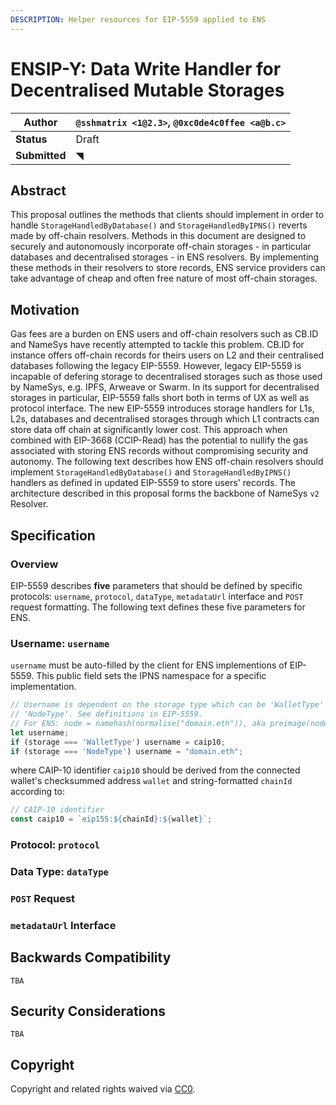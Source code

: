 ```yaml
---
DESCRIPTION: Helper resources for EIP-5559 applied to ENS
---
```


# ENSIP-Y: Data Write Handler for Decentralised Mutable Storages

| **Author**    | `@sshmatrix <1@2.3>`, `@0xc0de4c0ffee <a@b.c>` |
| ------------- | ---------------------------------------------------------------- |
| **Status**    | Draft                                                            |
| **Submitted** | ◥                                                                |


## Abstract
This proposal outlines the methods that clients should implement in order to handle `StorageHandledByDatabase()` and `StorageHandledByIPNS()` reverts made by off-chain resolvers. Methods in this document are designed to securely and autonomously incorporate off-chain storages - in particular databases and decentralised storages - in ENS resolvers. By implementing these methods in their resolvers to store records, ENS service providers can take advantage of cheap and often free nature of most off-chain storages.

## Motivation
Gas fees are a burden on ENS users and off-chain resolvers such as CB.ID and NameSys have recently attempted to tackle this problem. CB.ID for instance offers off-chain records for theirs users on L2 and their centralised databases following the legacy EIP-5559. However, legacy EIP-5559 is incapable of defering storage to decentralised storages such as those used by NameSys, e.g. IPFS, Arweave or Swarm. In its support for decentralised storages in particular, EIP-5559 falls short both in terms of UX as well as protocol interface. The new EIP-5559 introduces storage handlers for L1s, L2s, databases and decentralised storages through which L1 contracts can store data off chain at significantly lower cost. This approach when combined with EIP-3668 (CCIP-Read) has the potential to nullify the gas associated with storing ENS records without compromising security and autonomy. The following text describes how ENS off-chain resolvers should implement `StorageHandledByDatabase()` and `StorageHandledByIPNS()` handlers as defined in updated EIP-5559 to store users' records. The architecture described in this proposal forms the backbone of NameSys `v2` Resolver.

## Specification
### Overview
EIP-5559 describes **five** parameters that should be defined by specific protocols: `username`, `protocol`, `dataType`, `metadataUrl` interface and `POST` request formatting. The following text defines these five parameters for ENS.

### Username: `username`
`username` must be auto-filled by the client for ENS implementions of EIP-5559. This public field sets the IPNS namespace for a specific implementation.

```js
// Username is dependent on the storage type which can be 'WalletType' or
// 'NodeType'. See definitions in EIP-5559.
// For ENS: node = namehash(normalise("domain.eth")), aka preimage(node) = "domain.eth"
let username;
if (storage === 'WalletType') username = caip10;
if (storage === 'NodeType') username = "domain.eth";
```

where CAIP-10 identifier `caip10` should be derived from the connected wallet's checksummed address `wallet` and string-formatted `chainId` according to:

```js
// CAIP-10 identifier
const caip10 = `eip155:${chainId}:${wallet}`;
```

### Protocol: `protocol`

### Data Type: `dataType`

### `POST` Request 

### `metadataUrl` Interface

## Backwards Compatibility
`TBA`

## Security Considerations
`TBA`

## Copyright
Copyright and related rights waived via [CC0](../LICENSE.md).